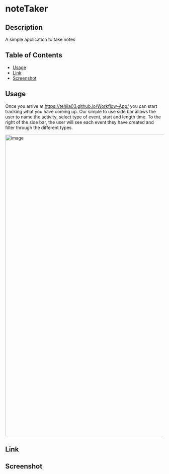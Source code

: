 # noteTaker

## Description
A simple application to take notes

 ## Table of Contents
  
  - [Usage](#usage)
  - [Link](#link)
  - [Screenshot](#screenshot)

## Usage
Once you arrive at https://tehila03.github.io/Workflow-App/ you can start tracking what you have coming up. Our simple to use side bar allows the user to name the activity, select type of event, start and length time. To the right of the side bar, the user will see each event they have created and filter through the different types.

<img width="958" alt="image" src="https://github.com/Tehila03/Workflow-App/assets/122579820/80dc3d15-b5d8-41c1-a599-a4e14c7fc631">

## Link

## Screenshot

